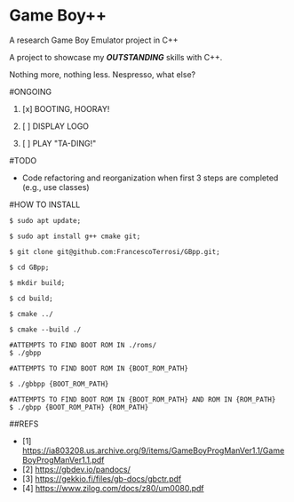 # Game Boy++

A research Game Boy Emulator project in C++



A project to showcase my ***OUTSTANDING*** skills with C++.

Nothing more, nothing less. Nespresso, what else?

#ONGOING

1. [x] BOOTING, HOORAY!

2. [ ] DISPLAY LOGO

3. [ ] PLAY "TA-DING!"


#TODO

- Code refactoring and reorganization when first 3 steps are completed (e.g., use classes)


#HOW TO INSTALL

```
$ sudo apt update;

$ sudo apt install g++ cmake git;

$ git clone git@github.com:FrancescoTerrosi/GBpp.git;

$ cd GBpp;

$ mkdir build;

$ cd build;

$ cmake ../

$ cmake --build ./

#ATTEMPTS TO FIND BOOT ROM IN ./roms/
$ ./gbpp

#ATTEMPTS TO FIND BOOT ROM IN {BOOT_ROM_PATH}

$ ./gbbpp {BOOT_ROM_PATH}

#ATTEMPTS TO FIND BOOT ROM IN {BOOT_ROM_PATH} AND ROM IN {ROM_PATH}
$ ./gbpp {BOOT_ROM_PATH} {ROM_PATH} 

```

##REFS

- [1] https://ia803208.us.archive.org/9/items/GameBoyProgManVer1.1/GameBoyProgManVer1.1.pdf
- [2] https://gbdev.io/pandocs/
- [3] https://gekkio.fi/files/gb-docs/gbctr.pdf
- [4] https://www.zilog.com/docs/z80/um0080.pdf


